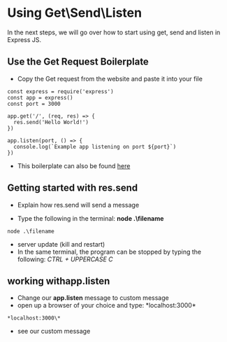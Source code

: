 # Using Get\Send\Listen

In the next steps, we will go over how to start using get, send and listen in Express JS.

## Use the Get Request Boilerplate 
- Copy the Get request from the website and paste it into your file
```
const express = require('express')
const app = express()
const port = 3000

app.get('/', (req, res) => {
  res.send('Hello World!')
})

app.listen(port, () => {
  console.log(`Example app listening on port ${port}`)
})
```
- This boilerplate can also be found [here](https://expressjs.com/en/starter/hello-world.html)

## Getting started with res.send
- Explain how res.send will send a message

- Type the following in the terminal: **node .\filename**
```
node .\filename
```
- server update (kill and restart)
- In the same terminal, the program can be stopped by typing the following: *CTRL + UPPERCASE C*


## working withapp.listen
- Change our **app.listen** message to custom message
- open up a browser of your choice and type: *localhost:3000\*
```
*localhost:3000\*
```
- see our custom message
